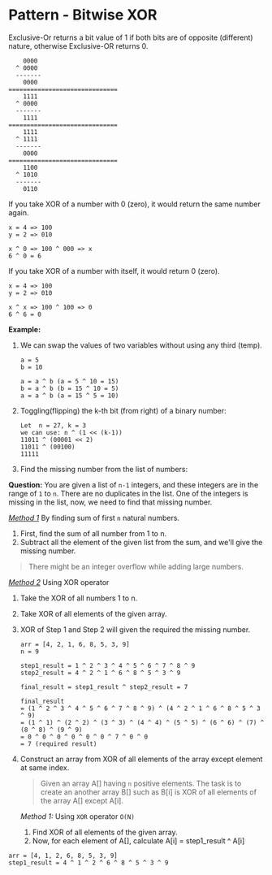 # Pattern - Bitwise XOR 

Exclusive-Or returns a bit value of 1 if both bits are of opposite (different) nature, otherwise Exclusive-OR returns 0. 

````
	0000		
  ^	0000
  -------
  	0000
==============================
  	1111		
  ^	0000
  -------
  	1111
==============================
  	1111		
  ^	1111
  -------
  	0000
==============================
  	1100		
  ^	1010
  -------
  	0110
````

 If you take XOR of a number with 0 (zero), it would return the same number again.

```
x = 4 => 100
y = 2 => 010

x ^ 0 => 100 ^ 000 => x
6 ^ 0 = 6
```

If you take XOR of a number with itself, it would return 0 (zero).

```psuedocode
x = 4 => 100
y = 2 => 010

x ^ x => 100 ^ 100 => 0
6 ^ 6 = 0
```

**Example:**

1. We can swap the values of two variables without using any third (temp).

   ```
   a = 5
   b = 10
   
   a = a ^ b (a = 5 ^ 10 = 15)
   b = a ^ b (b = 15 ^ 10 = 5)
   a = a ^ b (a = 15 ^ 5 = 10)
   ```

2. Toggling(flipping) the k-th bit (from right) of a binary number:

   ```
   Let  n = 27, k = 3
   we can use: n ^ (1 << (k-1))
   11011 ^ (00001 << 2)
   11011 ^ (00100)
   11111
   ```

3.  Find the missing number from the list of numbers:

   **Question:** You are given a list of `n-1` integers, and these integers are in the range of `1` to `n`. There are no duplicates in the list. One of the integers is missing in the list, now, we need to find that missing number.

   *<u>Method 1</u>* By finding sum of first `n` natural numbers.

   1. First, find the sum of all number from 1 to n.
   2. Subtract all the element of the given list from the sum, and we'll give the missing number.

   > There might be an integer overflow while adding large numbers.

   *<u>Method 2</u>* Using XOR operator

   1. Take the XOR of all numbers 1 to n.

   2. Take XOR of all elements of the given array.

   3. XOR of Step 1 and Step 2 will given the required the missing number.

      ```
      arr = [4, 2, 1, 6, 8, 5, 3, 9]
      n = 9
      
      step1_result = 1 ^ 2 ^ 3 ^ 4 ^ 5 ^ 6 ^ 7 ^ 8 ^ 9
      step2_result = 4 ^ 2 ^ 1 ^ 6 ^ 8 ^ 5 ^ 3 ^ 9
      
      final_result = step1_result ^ step2_result = 7
      
      final_result 
      = (1 ^ 2 ^ 3 ^ 4 ^ 5 ^ 6 ^ 7 ^ 8 ^ 9) ^ (4 ^ 2 ^ 1 ^ 6 ^ 8 ^ 5 ^ 3 ^ 9) 
      = (1 ^ 1) ^ (2 ^ 2) ^ (3 ^ 3) ^ (4 ^ 4) ^ (5 ^ 5) ^ (6 ^ 6) ^ (7) ^ (8 ^ 8) ^ (9 ^ 9)
      = 0 ^ 0 ^ 0 ^ 0 ^ 0 ^ 0 ^ 7 ^ 0 ^ 0
      = 7 (required result)
      ```

   4. Construct an array from XOR of all elements of the array except element at same index.

      > Given an array A[] having `n` positive elements. The task is to create an another array B[] such as B[i] is XOR of all elements of the array A[] except A[i].

      *Method 1:* Using `XOR` operator `O(N)`

      1. Find XOR of all elements of the given array.
      2. Now, for each element of A[], calculate A[i] = step1_result ^ A[i]  

````
arr = [4, 1, 2, 6, 8, 5, 3, 9]
step1_result = 4 ^ 1 ^ 2 ^ 6 ^ 8 ^ 5 ^ 3 ^ 9
````

  